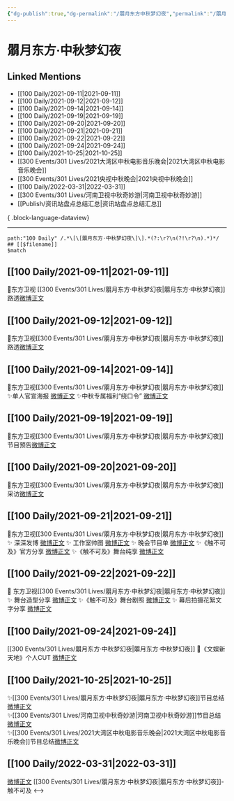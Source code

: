 ```yaml
---
{"dg-publish":true,"dg-permalink":"/朤月东方中秋梦幻夜","permalink":"/朤月东方中秋梦幻夜/","title":"朤月东方·中秋梦幻夜","tags":[null],"created":"2022-11-17T20:21:21.000+08:00","updated":"2023-04-10T16:22:45.000+08:00"}
---
```


# 朤月东方·中秋梦幻夜

## Linked Mentions
- [[100 Daily/2021-09-11\|2021-09-11]]
- [[100 Daily/2021-09-12\|2021-09-12]]
- [[100 Daily/2021-09-14\|2021-09-14]]
- [[100 Daily/2021-09-19\|2021-09-19]]
- [[100 Daily/2021-09-20\|2021-09-20]]
- [[100 Daily/2021-09-21\|2021-09-21]]
- [[100 Daily/2021-09-22\|2021-09-22]]
- [[100 Daily/2021-09-24\|2021-09-24]]
- [[100 Daily/2021-10-25\|2021-10-25]]
- [[300 Events/301 Lives/2021大湾区中秋电影音乐晚会\|2021大湾区中秋电影音乐晚会]]
- [[300 Events/301 Lives/2021央视中秋晚会\|2021央视中秋晚会]]
- [[100 Daily/2022-03-31\|2022-03-31]]
- [[300 Events/301 Lives/河南卫视中秋奇妙游\|河南卫视中秋奇妙游]]
- [[Publish/资讯站盘点总结汇总\|资讯站盘点总结汇总]]

{ .block-language-dataview}

---

```expander
path:"100 Daily" /.*\[\[朤月东方·中秋梦幻夜\]\].*(?:\r?\n(?!\r?\n).*)*/
## [[$filename]]
$match
```
## [[100 Daily/2021-09-11\|2021-09-11]]
🌟东方卫视 [[300 Events/301 Lives/朤月东方·中秋梦幻夜\|朤月东方·中秋梦幻夜]]路透[微博正文](https://m.weibo.cn/6466290670/4680355099185017)
## [[100 Daily/2021-09-12\|2021-09-12]]
💫东方卫视[[300 Events/301 Lives/朤月东方·中秋梦幻夜\|朤月东方·中秋梦幻夜]]路透[微博正文](https://m.weibo.cn/6466290670/4680558493303250)
## [[100 Daily/2021-09-14\|2021-09-14]]
💫东方卫视[[300 Events/301 Lives/朤月东方·中秋梦幻夜\|朤月东方·中秋梦幻夜]]
✨单人官宣海报 [微博正文](https://weibo.com/detail/4681272339203060)
✨中秋专属福利“绕口令” [微博正文](https://weibo.com/detail/4681333647347990)

## [[100 Daily/2021-09-19\|2021-09-19]]
💫东方卫视[[300 Events/301 Lives/朤月东方·中秋梦幻夜\|朤月东方·中秋梦幻夜]]节目预告[微博正文](https://m.weibo.cn/6466290670/4683094714746175)
## [[100 Daily/2021-09-20\|2021-09-20]]
🥮东方卫视[[300 Events/301 Lives/朤月东方·中秋梦幻夜\|朤月东方·中秋梦幻夜]]采访[微博正文](https://m.weibo.cn/6466290670/4683521627521801)
## [[100 Daily/2021-09-21\|2021-09-21]]
🌟东方卫视[[300 Events/301 Lives/朤月东方·中秋梦幻夜\|朤月东方·中秋梦幻夜]]
✨ 深深发博 [微博正文](https://m.weibo.cn/6466290670/4683970145423655)
✨ 工作室帅图 [微博正文](https://m.weibo.cn/6466290670/4683997404464342)
✨ 晚会节目单 [微博正文](https://m.weibo.cn/6466290670/4683810941961958)
✨《触不可及》官方分享 [微博正文](https://m.weibo.cn/6466290670/4683970921111502)
✨《触不可及》舞台纯享 [微博正文](https://m.weibo.cn/6466290670/4684011798791012)
## [[100 Daily/2021-09-22\|2021-09-22]]
🥮 东方卫视[[300 Events/301 Lives/朤月东方·中秋梦幻夜\|朤月东方·中秋梦幻夜]]
✨ 舞台造型分享 [微博正文](https://m.weibo.cn/6466290670/4684258210222411)
✨《触不可及》舞台剧照 [微博正文](https://m.weibo.cn/6466290670/4684261796612844)
✨ 幕后拍摄花絮文字分享 [微博正文](https://m.weibo.cn/6466290670/4684359153487588)
## [[100 Daily/2021-09-24\|2021-09-24]]
[[300 Events/301 Lives/朤月东方·中秋梦幻夜\|朤月东方·中秋梦幻夜]]
🌟《文娱新天地》个人CUT [微博正文](https://m.weibo.cn/6466290670/4684926170174658)
## [[100 Daily/2021-10-25\|2021-10-25]]
✨[[300 Events/301 Lives/朤月东方·中秋梦幻夜\|朤月东方·中秋梦幻夜]]节目总结[微博正文](https://m.weibo.cn/6466290670/4696176659794403)  
✨[[300 Events/301 Lives/河南卫视中秋奇妙游\|河南卫视中秋奇妙游]]节目总结[微博正文](https://m.weibo.cn/6466290670/4696176672899979)  
✨[[300 Events/301 Lives/2021大湾区中秋电影音乐晚会\|2021大湾区中秋电影音乐晚会]]节目总结[微博正文](https://m.weibo.cn/6466290670/4696176702786056)

## [[100 Daily/2022-03-31\|2022-03-31]]
[微博正文](https://m.weibo.cn/1824010843/4753136529181345) [[300 Events/301 Lives/朤月东方·中秋梦幻夜\|朤月东方·中秋梦幻夜]]-触不可及
<-->
